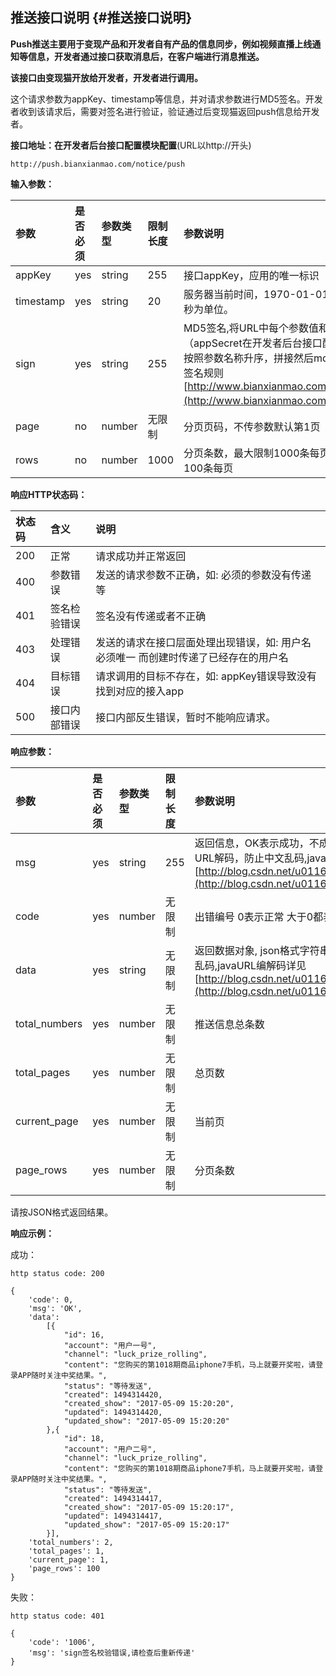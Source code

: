 ## **推送接口说明** {#推送接口说明}

**Push推送主要用于变现产品和开发者自有产品的信息同步，例如视频直播上线通知等信息，开发者通过接口获取消息后，在客户端进行消息推送。**

**该接口由变现猫开放给开发者，开发者进行调用。**

这个请求参数为appKey、timestamp等信息，并对请求参数进行MD5签名。开发者收到该请求后，需要对签名进行验证，验证通过后变现猫返回push信息给开发者。

**接口地址：在开发者后台接口配置模块配置**\(URL以http:\/\/开头\)

```
http://push.bianxianmao.com/notice/push

```

**输入参数：**

| **参数** | **是否必须** | **参数类型** | **限制长度** | **参数说明** |
| :--- | :--- | :--- | :--- | :--- |
| appKey | yes | string | 255 | 接口appKey，应用的唯一标识 |
| timestamp | yes | string | 20 | 服务器当前时间，1970-01-01开始的时间戳，毫秒为单位。 |
| sign | yes | string | 255 | MD5签名,将URL中每个参数值和appSecret（appSecret在开发者后台接口配置处可查看密钥）按照参数名称升序，拼接然后md5转码 详见MD5签名规则[http://www.bianxianmao.com/doc/md5.html](http://www.bianxianmao.com/doc/md5.html)） |
| page | no | number | 无限制 | 分页页码，不传参数默认第1页 |
| rows | no | number | 1000 | 分页条数，最大限制1000条每页,不传参数默认100条每页 |

**响应HTTP状态码：**

| **状态码** | **含义** | **说明** |
| :--- | :--- | :--- |
| 200 | 正常 | 请求成功并正常返回 |
| 400 | 参数错误 | 发送的请求参数不正确，如: 必须的参数没有传递等 |
| 401 | 签名检验错误 | 签名没有传递或者不正确 |
| 403 | 处理错误 | 发送的请求在接口层面处理出现错误，如: 用户名必须唯一 而创建时传递了已经存在的用户名 |
| 404 | 目标错误 | 请求调用的目标不存在，如: appKey错误导致没有找到对应的接入app |
| 500 | 接口内部错误 | 接口内部反生错误，暂时不能响应请求。 |

**响应参数：**

| **参数** | **是否必须** | **参数类型** | **限制长度** | **参数说明** |
| :--- | :--- | :--- | :--- | :--- |
| msg | yes | string | 255 | 返回信息，OK表示成功，不成功回传出错具体信息\(请用utf-8进行URL解码，防止中文乱码,javaURL编解码详见[http://blog.csdn.net/u011627980/article/details/50911249](http://blog.csdn.net/u011627980/article/details/50911249)\) |
| code | yes | number | 无限制 | 出错编号 0表示正常 大于0都表示对应的错误编号 |
| data | yes | string | 无限制 | 返回数据对象, json格式字符串\(请用utf-8进行URL解码，防止中文乱码,javaURL编解码详见[http://blog.csdn.net/u011627980/article/details/50911249](http://blog.csdn.net/u011627980/article/details/50911249)\) |
| total\_numbers | yes | number | 无限制 | 推送信息总条数 |
| total\_pages | yes | number | 无限制 | 总页数 |
| current\_page | yes | number | 无限制 | 当前页 |
| page\_rows | yes | number | 无限制 | 分页条数 |

请按JSON格式返回结果。

**响应示例：**

成功：

```
http status code: 200

{
    'code': 0,
    'msg': 'OK',
    'data':
        [{
            "id": 16, 
            "account": "用户一号", 
            "channel": "luck_prize_rolling", 
            "content": "您购买的第1018期商品iphone7手机，马上就要开奖啦，请登录APP随时关注中奖结果。", 
            "status": "等待发送", 
            "created": 1494314420, 
            "created_show": "2017-05-09 15:20:20", 
            "updated": 1494314420, 
            "updated_show": "2017-05-09 15:20:20"
        },{
            "id": 18, 
            "account": "用户二号", 
            "channel": "luck_prize_rolling", 
            "content": "您购买的第1018期商品iphone7手机，马上就要开奖啦，请登录APP随时关注中奖结果。", 
            "status": "等待发送", 
            "created": 1494314417, 
            "created_show": "2017-05-09 15:20:17", 
            "updated": 1494314417, 
            "updated_show": "2017-05-09 15:20:17"
        }],
    'total_numbers': 2,
    'total_pages': 1,
    'current_page': 1,
    'page_rows': 100
}

```

失败：

```
http status code: 401

{
    'code': '1006',
    'msg': 'sign签名校验错误,请检查后重新传递'
}
```



